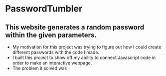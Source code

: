 # PasswordTumbler

## This website generates a random password within the given parameters.

- My motivation for this project was trying to figure out how I could create different passwords with the code I made.
- I built this project to show off my ability to connect Javascript code in order to make an interactive webpage.
- The problem it solved was 
